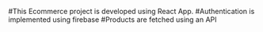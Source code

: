 #This Ecommerce project is developed using React App. 
#Authentication is implemented using firebase
#Products are fetched using an API
